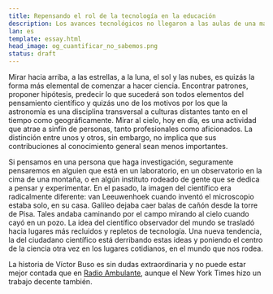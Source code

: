 ```yaml
---
title: Repensando el rol de la tecnología en la educación
description: Los avances tecnológicos no llegaron a las aulas de una manera eficiente. Diferentes pensamientos sobre cómo nuevas herramientas podrían cambiar la dinámica escolar.
lan: es
template: essay.html
head_image: og_cuantificar_no_sabemos.png
status: draft
---
```

Mirar hacia arriba, a las estrellas, a la luna, el sol y las nubes, es quizás la forma más elemental de comenzar a hacer ciencia. Encontrar patrones, proponer hipótesis, predecir lo que sucederá son todos elementos del pensamiento científico y quizás uno de los motivos por los que la astronomía es una disciplina transversal a culturas distantes tanto en el tiempo como geográficamente. Mirar al cielo, hoy en día, es una actividad que atrae a sinfín de personas, tanto profesionales como aficionados. La distinción entre unos y otros, sin embargo, no implica que sus contribuciones al conocimiento general sean menos importantes. 

Si pensamos en una persona que haga investigación, seguramente pensaremos en alguien que está en un laboratorio, en un observatorio en la cima de una montaña, o en algún instituto rodeado de gente que se dedica a pensar y experimentar. En el pasado, la imagen del científico era radicalmente diferente: van Leeuwenhoek cuando inventó el microscopio estaba solo, en su casa. Galileo dejaba caer balas de cañón desde la torre de Pisa. Tales andaba caminando por el campo mirando al cielo cuando cayó en un pozo. La idea del científico observador del mundo se trasladó hacia lugares más recluidos y repletos de tecnología. Una nueva tendencia, la del ciudadano científico está derribando estas ideas y poniendo el centro de la ciencia otra vez en los lugares cotidianos, en el mundo que nos rodea. 

La historia de Víctor Buso es sin dudas extraordinaria y no puede estar mejor contada que en [Radio Ambulante](https://radioambulante.org/audio/un-punto-en-el-cielo), aunque el New York Times hizo un trabajo decente también. 
